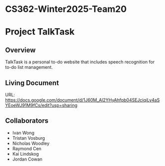 # CS362-Winter2025-Team20
# Project TalkTask

## Overview
TalkTask is a personal to-do website that includes speech recognition for to-do list management.

## Living Document
URL: https://docs.google.com/document/d/1J60M_Al2YHyAhfpb04SEJciqiLy4aSYEoeWJ91M9fCs/edit?usp=sharing

## Collaborators
- Ivan Wong
- Tristan Vosburg
- Nicholas Woodley
- Raymond Cen
- Kai Lindskog
- Jordan Cowan

